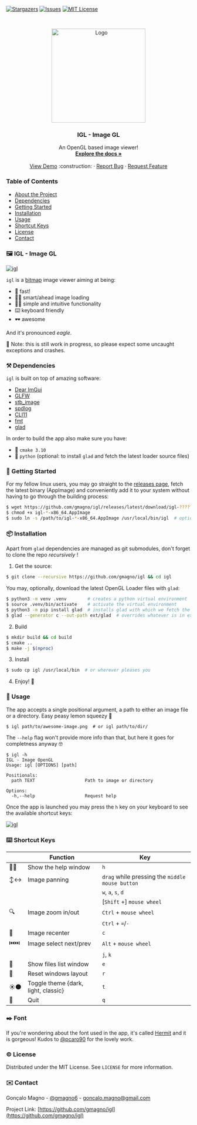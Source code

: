 <!-- PROJECT SHIELDS -->
[![Stargazers][stars-shield]][stars-url]
[![Issues][issues-shield]][issues-url]
[![MIT License][license-shield]][license-url]



<!-- PROJECT LOGO -->
<br />
<p align="center">
  <a href="https://github.com/gmagno/igl">
    <img src="./igl.svg" alt="Logo" width="256" height="256">
  </a>

  <h3 align="center">IGL - Image GL</h3>

  <p align="center">
    An OpenGL based image viewer!
    <br />
    <a href="https://github.com/gmagno/igl"><strong>Explore the docs »</strong></a>
    <br />
    <br />
    <a href="https://github.com/gmagno/igl">View Demo</a> :construction:
    ·
    <a href="https://github.com/gmagno/igl/issues">Report Bug</a>
    ·
    <a href="https://github.com/gmagno/igl/issues">Request Feature</a>
  </p>
</p>



<!-- TABLE OF CONTENTS -->
### Table of Contents

* [About the Project](#framed_picture-igl---image-gl)
* [Dependencies](#hammer_and_pick-dependencies)
* [Getting Started](#baby_bottle-getting-started)
* [Installation](#package-installation)
* [Usage](#feet-usage)
* [Shortcut Keys](#keyboard-shortcut-keys)
* [License](#copyright-license)
* [Contact](#envelope-contact)



<!-- ABOUT THE PROJECT -->
### :framed_picture: IGL - Image GL 

[![igl][igl-demo]](https://github.com/gmagno/igl)

`igl` is a [bitmap](https://en.wikipedia.org/wiki/Raster_graphics) image viewer aiming at being:
 - :rocket: fast!
 - :mage_man: smart/ahead image loading
 - :construction_worker_woman: simple and intuitive functionality
 - :keyboard: keyboard friendly
 - :dark_sunglasses: awesome

And it's pronounced *eagle*.

:construction: Note: this is still work in progress, so please expect some uncaught exceptions and crashes.

### :hammer_and_pick: Dependencies

`igl` is built on top of amazing software:
* [Dear ImGui](https://github.com/ocornut/imgui)
* [GLFW](https://github.com/glfw/glfw)
* [stb_image](https://github.com/nothings/stb)
* [spdlog](https://github.com/gabime/spdlog)
* [CLI11](https://github.com/CLIUtils/CLI11)
* [fmt](https://github.com/fmtlib/fmt)
* [glad](https://github.com/Dav1dde/glad) 

In order to build the app also make sure you have:
* :toolbox: `cmake 3.10`
* :snake: `python` (optional: to install `glad` and fetch the latest loader source files)

<!-- GETTING STARTED -->
### :baby_bottle: Getting Started

For my fellow linux users, you may go straight to the [releases page](https://github.com/gmagno/igl/releases), fetch the latest binary (AppImage) and conveniently add it to your system without having to go through the building process:

```bash
$ wget https://github.com/gmagno/igl/releases/latest/download/igl-???????-x86_64.AppImage
$ chmod +x igl-*-x86_64.AppImage
$ sudo ln -s /path/to/igl-*-x86_64.AppImage /usr/local/bin/igl  # optional
```

### :package: Installation

Apart from `glad` dependencies are managed as git submodules, don't forget to clone the repo *recursively* !

1. Get the source:
```bash
$ git clone --recursive https://github.com/gmagno/igl && cd igl
```

You may, optionally, download the latest OpenGL Loader files with `glad`:

```bash
$ python3 -m venv .venv        # creates a python virtual environment
$ source .venv/bin/activate    # activate the virtual environment
$ python3 -m pip install glad  # installs glad with which we fetch the source
$ glad --generator c --out-path ext/glad  # overrides whatever is in ext/glad
```

2. Build
```bash
$ mkdir build && cd build
$ cmake ..
$ make -j $(nproc)
```

3. Install

```bash
$ sudo cp igl /usr/local/bin  # or wherever pleases you
```

4. Enjoy! :partying_face:


<!-- USAGE EXAMPLES -->
### :feet: Usage

The app accepts a single positional argument, a path to either an image file or a directory. Easy peasy lemon squeezy :lemon:

```
$ igl path/to/awesome-image.png  # or igl path/to/dir/
```

The `--help` flag won't provide more info than that, but here it goes for completness anyway :nerd_face:

```
$ igl -h
IGL - Image OpenGL
Usage: igl [OPTIONS] [path]

Positionals:
  path TEXT                   Path to image or directory

Options:
  -h,--help                   Request help
```

Once the app is launched you may press the `h` key on your keyboard to see the available shortcut keys:

[![igl][igl-shot]](https://github.com/gmagno/igl)

### :keyboard: Shortcut Keys

|                                            | Function                             | Key                                             |
| ------------------------------------------ | ------------------------------------ | -------------------------------------------     |
| :woman_teacher:                            | Show the help window                 | `h`                                             |
| :arrow_up_down::left_right_arrow:          | Image panning                        | `drag` while pressing the `middle mouse button` |
|                                            |                                      | `w`, `a`, `s`, `d`                              |
|                                            |                                      | [`Shift` +] `mouse wheel`                       |
| :mag:                                      | Image zoom in/out                    | `Ctrl` + `mouse wheel`                          |
|                                            |                                      | `Ctrl` + `=`/`-`                                |
| :dart:                                     | Image recenter                       | `c`                                             |
| :previous_track_button::next_track_button: | Image select next/prev               | `Alt` + `mouse wheel`                           |
|                                            |                                      | `j`, `k`                                        |
| :open_file_folder:                         | Show files list window               | `e`                                             |
| :broom:                                    | Reset windows layout                 | `r`                                             |
| :sunny::new_moon:                          | Toggle theme {dark, light, classic}  | `t`                                             |
| :door:                                     | Quit                                 | `q`                                             |


### :black_nib: Font

If you're wondering about the font used in the app, it's called [Hermit](https://github.com/pcaro90/hermit) and it is gorgeous!
Kudos to [@pcaro90](https://github.com/pcaro90) for the lovely work.


<!-- LICENSE -->
### :copyright: License

Distributed under the MIT License. See `LICENSE` for more information.


<!-- CONTACT -->
### :envelope: Contact

Gonçalo Magno - [@gmagno6](https://twitter.com/gmagno6) - goncalo.magno@gmail.com

Project Link: [https://github.com/gmagno/igl](https://github.com/gmagno/igl)



<!-- MARKDOWN LINKS & IMAGES -->
<!-- https://www.markdownguide.org/basic-syntax/#reference-style-links -->
[stars-shield]: https://img.shields.io/github/stars/gmagno/igl.svg?style=flat-square
[stars-url]: https://github.com/gmagno/igl/stargazers
[issues-shield]: https://img.shields.io/github/issues/gmagno/igl?style=flat-square
[issues-url]: https://github.com/gmagno/igl/issues
[license-shield]: https://img.shields.io/github/license/gmagno/igl.svg?style=flat-square
[license-url]: https://github.com/gmagno/igl/blob/master/LICENSE
[igl-demo]: ./igl-demo.gif
[igl-shot]: ./igl-shot.png
